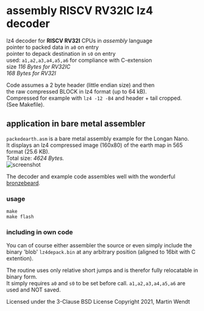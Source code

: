 # assembly RISCV RV32IC lz4 decoder
lz4 decoder for **RISCV RV32I** CPUs in *assembly* language\
pointer to packed data in `a0` on entry\
pointer to depack destination in `s0` on entry\
used: `a1,a2,a3,a4,a5,a6` for compliance with C-extension\
size *116 Bytes for RV32IC*\
     *168 Bytes for RV32I*

Code assumes a 2 byte header (little endian size) and then \
the raw compressed BLOCK in lz4 format (up to 64 kB).\
Compressed for example with `lz4 -12 -B4` and header + tail cropped.\
(See Makefile).

## application in bare metal assembler
`packedearth.asm` is a bare metal assembly example for the Longan Nano.\
It displays an lz4 compressed image (160x80) of the earth map in 565 format (25.6 KB).\
Total size: *4624 Bytes.*\
![screenshot](http://martinwendt.de/earth2.png)

The decoder and example code assembles well with the wonderful [bronzebeard](https://github.com/theandrew168/bronzebeard).

### usage
```
make
make flash
```
### including in own code
You can of course either assembler the source or even simply include the 
binary 'blob' `lz4depack.bin` at any arbitrary position (aligned to 16bit with C extention).

The routine uses only relative short jumps and is therefor fully relocatable in binary form.\
It simply requires `a0` and `s0` to be set before call. `a1,a2,a3,a4,a5,a6` are used and NOT saved.

Licensed under the 3-Clause BSD License
Copyright 2021, Martin Wendt

